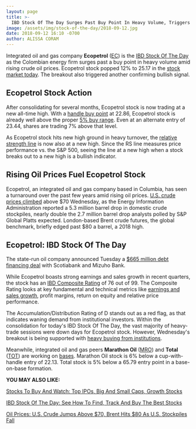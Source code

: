 ```yaml
---
layout: page
title: >-
  IBD Stock Of The Day Surges Past Buy Point In Heavy Volume, Triggers This Bullish Signal
image: /assets/img/stock-of-the-day/2018-09-12.jpg
date: 2018-09-12 16:10 -0700
author: ALISSA CORAM
---
```







Integrated oil and gas company **Ecopetrol** ([EC](https://research.investors.com/quote.aspx?symbol=EC)) is the [IBD Stock Of The Day](https://www.investors.com/research/ibd-stock-of-the-day/) as the Colombian energy firm surges past a buy point in heavy volume amid rising crude oil prices. Ecopetrol stock popped 12% to 25.17 in the [stock market today](https://www.investors.com/market-trend/stock-market-today/stock-market-today-market-trends-best-stocks-buy-watch/). The breakout also triggered another confirming bullish signal.




Ecopetrol Stock Action
----------------------


After consolidating for several months, Ecopetrol stock is now trading at a new all-time high. With a [handle buy point](https://www.investors.com/ibd-university/how-to-buy/common-patterns-1/) at 22.86, Ecopetrol stock is already well above the proper [5% buy range](https://www.investors.com/ibd-university/how-to-buy/when-to-buy/). Even at an alternate entry of 23.44, shares are trading 7% above that level.


As Ecopetrol stock hits new high ground in heavy turnover, the [relative strength line](https://www.investors.com/ibd-university/chart-reading/chart-contents/) is now also at a new high. Since the RS line measures price performance vs. the S&P 500, seeing the line at a new high when a stock breaks out to a new high is a bullish indicator.



Rising Oil Prices Fuel Ecopetrol Stock
--------------------------------------


Ecopetrol, an integrated oil and gas company based in Columbia, has seen a turnaround over the past few years amid rising oil prices. [U.S. crude prices climbed](https://www.investors.com/news/opec-cuts-demand-growth-eia-weekly-data/) above $70 Wednesday, as the Energy Information Administration reported a 5.3 million barrel drop in domestic crude stockpiles, nearly double the 2.7 million barrel drop analysts polled by S&P Global Platts expected. London-based Brent crude futures, the global benchmark, briefly edged past $80 a barrel, a 2018 high.


Ecopetrol: IBD Stock Of The Day
-------------------------------


The state-run oil company announced Tuesday a [$665 million debt financing deal](https://www.bnamericas.com/en/news/oilandgas/ecopetrol-inks-us665mn-financing-deal) with Scotiabank and Mizuho Bank.


While Ecopetrol boasts strong earnings and sales growth in recent quarters, the stock has an [IBD Composite Rating](https://www.investors.com/ibd-university/find-evaluate-stocks/exclusive-ratings/) of 76 out of 99. The Composite Rating looks at key fundamental and technical metrics like [earnings and sales growth](https://www.investors.com/ibd-university/can-slim/quarterly-earnings/), profit margins, return on equity and relative price performance.


The Accumulation/Distribution Rating of D stands out as a red flag, as that indicates waning demand from institutional investors. Within the consolidation for today's IBD Stock Of The Day, the vast majority of heavy-trade sessions were down days for Ecopetrol stock. However, Wednesday's breakout is being supported with [heavy buying from institutions](https://www.investors.com/ibd-university/chart-reading/price-volume-1/).


Meanwhile, integrated oil and gas peers **Marathon Oil** ([MRO](https://research.investors.com/quote.aspx?symbol=MRO)) and **Total** ([TOT](https://research.investors.com/quote.aspx?symbol=TOT)) are working on [bases](https://www.investors.com/ibd-university/how-to-buy/bases-overview-1/). Marathon Oil stock is 6% below a cup-with-handle entry of 22.13. Total stock is 5% below a 65.79 entry point in a base-on-base formation.


**YOU MAY ALSO LIKE:**


[Stocks To Buy And Watch: Top IPOs, Big And Small Caps, Growth Stocks](https://www.investors.com/stock-lists/stocks-to-watch-top-rated-ipos-big-caps-and-growth-stocks/)


[IBD Stock Of The Day: See How To Find, Track And Buy The Best Stocks](https://www.investors.com/research/ibd-stock-of-the-day/)


[Oil Prices: U.S. Crude Jumps Above $70, Brent Hits $80 As U.S. Stockpiles Fall](https://www.investors.com/news/opec-cuts-demand-growth-eia-weekly-data/)




